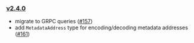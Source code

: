 ### [v2.4.0](https://github.com/provenance-io/provwasm/tree/v2.4.0)

* migrate to GRPC queries ([#157](https://github.com/provenance-io/provwasm/issues/157))
* add `MetadataAddress` type for encoding/decoding metadata
  addresses ([#161](https://github.com/provenance-io/provwasm/pull/161))
